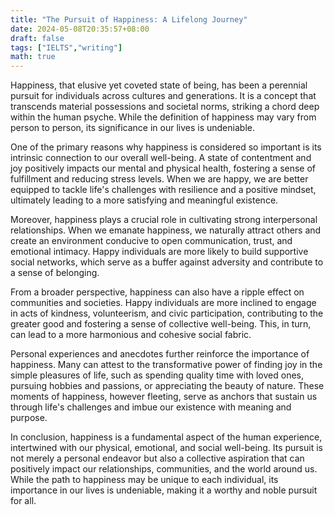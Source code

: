 ```yaml
---
title: "The Pursuit of Happiness: A Lifelong Journey"
date: 2024-05-08T20:35:57+08:00
draft: false
tags: ["IELTS","writing"]
math: true
---
```


Happiness, that elusive yet coveted state of being, has been a perennial pursuit for individuals across cultures and generations. It is a concept that transcends material possessions and societal norms, striking a chord deep within the human psyche. While the definition of happiness may vary from person to person, its significance in our lives is undeniable.

One of the primary reasons why happiness is considered so important is its intrinsic connection to our overall well-being. A state of contentment and joy positively impacts our mental and physical health, fostering a sense of fulfillment and reducing stress levels. When we are happy, we are better equipped to tackle life's challenges with resilience and a positive mindset, ultimately leading to a more satisfying and meaningful existence.

Moreover, happiness plays a crucial role in cultivating strong interpersonal relationships. When we emanate happiness, we naturally attract others and create an environment conducive to open communication, trust, and emotional intimacy. Happy individuals are more likely to build supportive social networks, which serve as a buffer against adversity and contribute to a sense of belonging.

From a broader perspective, happiness can also have a ripple effect on communities and societies. Happy individuals are more inclined to engage in acts of kindness, volunteerism, and civic participation, contributing to the greater good and fostering a sense of collective well-being. This, in turn, can lead to a more harmonious and cohesive social fabric.

Personal experiences and anecdotes further reinforce the importance of happiness. Many can attest to the transformative power of finding joy in the simple pleasures of life, such as spending quality time with loved ones, pursuing hobbies and passions, or appreciating the beauty of nature. These moments of happiness, however fleeting, serve as anchors that sustain us through life's challenges and imbue our existence with meaning and purpose.

In conclusion, happiness is a fundamental aspect of the human experience, intertwined with our physical, emotional, and social well-being. Its pursuit is not merely a personal endeavor but also a collective aspiration that can positively impact our relationships, communities, and the world around us. While the path to happiness may be unique to each individual, its importance in our lives is undeniable, making it a worthy and noble pursuit for all.
